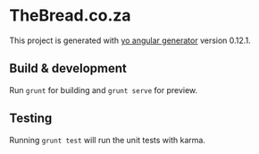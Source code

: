
# TheBread.co.za

This project is generated with [yo angular generator](https://github.com/yeoman/generator-angular)
version 0.12.1.

## Build & development

Run `grunt` for building and `grunt serve` for preview.

## Testing

Running `grunt test` will run the unit tests with karma.
